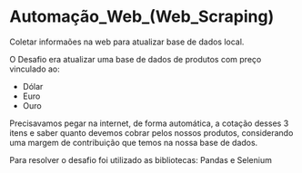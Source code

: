 # Automação_Web_(Web_Scraping)
 
Coletar informaões na web para atualizar base de dados local.

O Desafio era atualizar uma base de dados de produtos com preço vinculado ao:

- Dólar
- Euro
- Ouro

Precisavamos pegar na internet, de forma automática, a cotação desses 3 itens e saber quanto devemos cobrar pelos nossos produtos, considerando uma margem de contribuição que temos na nossa base de dados.

Para resolver o desafio foi utilizado as bibliotecas:
Pandas e Selenium

